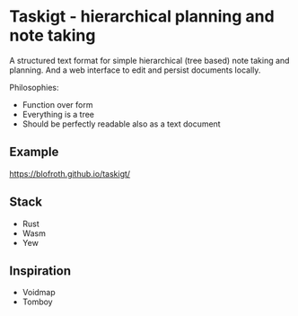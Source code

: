 # Taskigt - hierarchical planning and note taking

A structured text format for simple hierarchical (tree based) note taking and planning. And a web interface to edit
and persist documents locally.

Philosophies:
* Function over form
* Everything is a tree
* Should be perfectly readable also as a text document

## Example

https://blofroth.github.io/taskigt/

## Stack
* Rust
* Wasm
* Yew

## Inspiration
* Voidmap
* Tomboy


